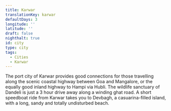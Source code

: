 ```yaml
---
title: Karwar
translationKey: karwar
defaultDays: 3
longitude: ''
latitude: ''
draft: false
nighthalt: true
id: city
type: city
tags:
  - Cities
  - Karwar
---
```

The port city of Karwar provides good connections for those travelling along the scenic coastal highway between Goa and Mangalore, or the equally good inland highway to Hampi via Hubli. The wildlife sanctuary of Dandeli is just a 3 hour drive away along a winding ghat road. A short speedboat ride from Karwar takes you to Devbagh, a casuarina-filled island, with a long, sandy and totally undisturbed beach. 